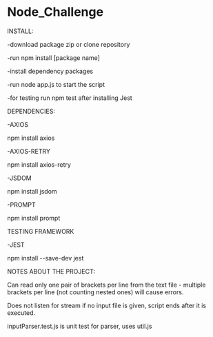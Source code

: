 # Node_Challenge
INSTALL:

-download package zip or clone repository

-run npm install [package name]

-install dependency packages

-run node app.js to start the script

-for testing run npm test after installing Jest 

DEPENDENCIES:

-AXIOS 

npm install axios

-AXIOS-RETRY

npm install axios-retry

-JSDOM

npm install jsdom

-PROMPT

npm install prompt

TESTING FRAMEWORK

-JEST

npm install --save-dev jest

NOTES ABOUT THE PROJECT:

Can read only one pair of brackets per line from the text file - multiple brackets per line (not counting nested ones) will cause errors.

Does not listen for stream if no input file is given, script ends after it is executed. 

inputParser.test.js is unit test for parser, uses util.js

